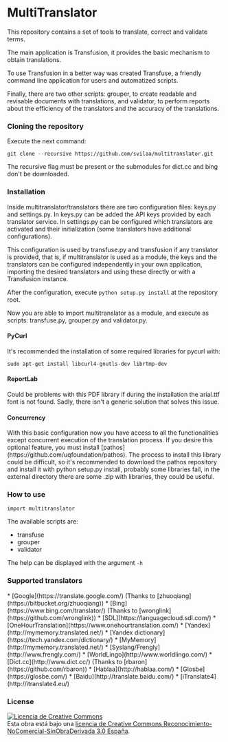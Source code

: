 # MultiTranslator

This repository contains a set of tools to translate, correct and validate terms.

The main application is Transfusion, it provides the basic mechanism to obtain translations.

To use Transfusion in a better way was created Transfuse, a friendly command line application for users and automatized scripts.

Finally, there are two other scripts: grouper, to create readable and revisable documents with translations, and validator, to perform reports about the efficiency of the translators and the accuracy of the translations.

<h3>Cloning the repository</h3>
Execute the next command:

```git clone --recursive https://github.com/svilaa/multitranslator.git```

The recursive flag must be present or the submodules for dict.cc and bing don't be downloaded.

<h3>Installation</h3>
Inside multitranslator/translators there are two configuration files: keys.py and settings.py.
In keys.py can be added the API keys provided by each translator service.
In settings.py can be configured which translators are activated and their initialization (some translators have additional configurations).

This configuration is used by transfuse.py and transfusion if any translator is provided, that is, if multitranslator is used as a module, the keys and the translators can be configured independently in your own application, importing the desired translators and using these directly or with a Transfusion instance.

After the configuration, execute ```python setup.py install``` at the repository root.

Now you are able to import multitranslator as a module, and execute as scripts: transfuse.py, grouper.py and validator.py.

<h4>PyCurl</h4>
It's recommended the installation of some required libraries for pycurl with:

```sudo apt-get install libcurl4-gnutls-dev librtmp-dev```

<h4>ReportLab</h4>
Could be problems with this PDF library if during the installation the arial.ttf font is not found. Sadly, there isn't a generic solution that solves this issue.

<h4>Concurrency</h4>
With this basic configuration now you have access to all the functionalities except concurrent execution of the translation process. If you desire this optional feature, you must install [pathos](https://github.com/uqfoundation/pathos). The process to install this library could be difficult, so it's recommended to download the pathos repository and install it with python setup.py install, probably some libraries fail, in the external directory there are some .zip with libraries, they could be useful.

<h3>How to use</h3>

```import multitranslator```

The available scripts are:
* transfuse
* grouper
* validator

The help can be displayed with the argument ```-h```

<h3>Supported translators</h3>
*	[Google](https://translate.google.com/) (Thanks to [zhuoqiang](https://bitbucket.org/zhuoqiang))
*	[Bing](https://www.bing.com/translator/) (Thanks to [wronglink](https://github.com/wronglink))
*	[SDL](https://languagecloud.sdl.com/)
*	[OneHourTranslation](https://www.onehourtranslation.com/)
*	[Yandex](http://mymemory.translated.net/)
*	[Yandex dictionary](https://tech.yandex.com/dictionary/)
*	[MyMemory](http://mymemory.translated.net/)
*	[Syslang/Frengly](http://www.frengly.com/)
*	[WorldLingo](http://www.worldlingo.com/)
*	[Dict.cc](http://www.dict.cc/) (Thanks to [rbaron](https://github.com/rbaron))
*	[Hablaa](http://hablaa.com/)
*	[Glosbe](https://glosbe.com/)
*	[Baidu](http://translate.baidu.com/)
*	[iTranslate4](http://itranslate4.eu/)

<h3>License</h3>

<a rel="license" href="http://creativecommons.org/licenses/by-nc-nd/3.0/es/"><img alt="Licencia de Creative Commons" style="border-width:0" src="https://i.creativecommons.org/l/by-nc-nd/3.0/es/88x31.png" /></a><br />Esta obra está bajo una <a rel="license" href="http://creativecommons.org/licenses/by-nc-nd/3.0/es/">licencia de Creative Commons Reconocimiento-NoComercial-SinObraDerivada 3.0 España</a>.
